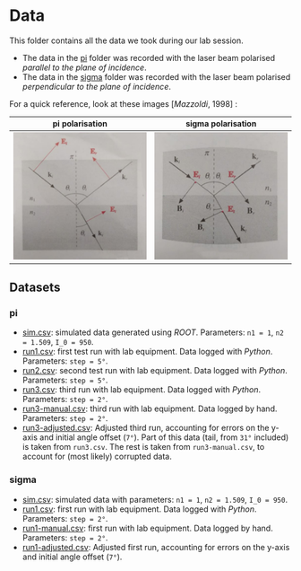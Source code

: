# Data
This folder contains all the data we took during our lab session.
- The data in the [pi](https://github.com/P2-718na/fresnel-coefficients-experiment/tree/master/data/pi)
  folder was recorded with the laser beam polarised _parallel to the
  plane of incidence_.
- The data in the [sigma](https://github.com/P2-718na/fresnel-coefficients-experiment/tree/master/data/sigma)
  folder was recorded with the laser beam polarised _perpendicular to the plane of incidence_.

For a quick reference, look at these images [_Mazzoldi_, 1998] :

|            pi polarisation            |             sigma polarisation              |
|:-------------------------------------:|:-------------------------------------------:|
| ![pi](../assets/pi-polarisation.jpeg) | ![sigma](../assets/sigma-polarisation.jpeg) |

## Datasets
### pi
- [sim.csv](pi/sim.csv): simulated data generated using _ROOT_. Parameters: `n1 = 1`, `n2 = 1.509`, `I_0 = 950`.
- [run1.csv](pi/run1.csv): first test run with lab equipment. Data logged with _Python_. Parameters: `step = 5°`.
- [run2.csv](pi/run2.csv): second test run with lab equipment. Data logged with _Python_. Parameters: `step = 5°`.
- [run3.csv](pi/run3.csv): third run with lab equipment. Data logged with _Python_. Parameters: `step = 2°`.
- [run3-manual.csv](pi/run3-manual.csv): third run with lab equipment. Data logged by hand. Parameters: `step = 2°`.
- [run3-adjusted.csv](pi/run3-adjusted.csv): Adjusted third run, accounting for errors on the y-axis and initial
  angle offset (`7°`). Part of this data (tail, from `31°` included) is taken from `run3.csv`. The
  rest is taken from `run3-manual.csv`, to account for (most likely) corrupted data.

### sigma
- [sim.csv](sigma/sim.csv): simulated data with parameters: `n1 = 1`, `n2 = 1.509`, `I_0 = 950`.
- [run1.csv](sigma/run1-adjusted.csv): first run with lab equipment. Data logged with _Python_. Parameters: `step = 2°`.
- [run1-manual.csv](sigma/run1-manual.csv): first run with lab equipment. Data logged by hand. Parameters: `step =
  2°`.
- [run1-adjusted.csv](sigma/run1-manual.csv): Adjusted first run, accounting for errors on the y-axis and initial
  angle offset (`7°`).
